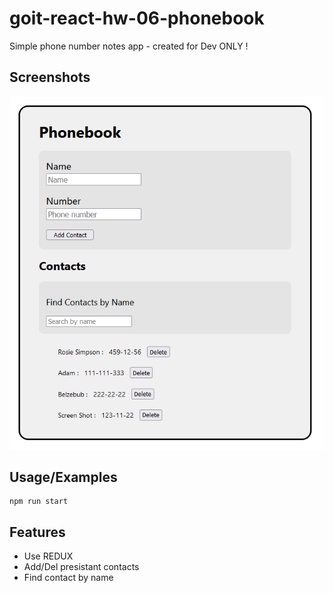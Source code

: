 # goit-react-hw-06-phonebook

Simple phone number notes app - created for Dev ONLY !

## Screenshots

![App Screenshot](https://github.com/Krzysztof-GoIT/goit-react-hw-04-phonebook/blob/main/assets/src.png?raw=true)

## Usage/Examples

```javascript/react
npm run start
```

## Features

- Use REDUX
- Add/Del presistant contacts
- Find contact by name
